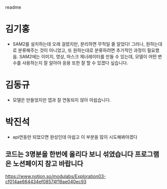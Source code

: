 readme
# 김기홍
  - SAM2를 설치하는데 오래 걸렸지만, 분리하면 무적일 줄 알았다! 그러나, 원하는대로 분류해주는 것이 아니었고, 또 원하는대로 분류하려면 추가적인 과정이 필요했음. SAM2에는 이미지, 영상, 마스크 제너레이터를 만들 수 있는데, 모델이 어떤 변수를 사용하는지 잘 알아야 응용 또한 잘 할 수 있겠다 싶습니다.

# 김동규
  - 모델은 만들었지만 앱과 잘 연동되지 않아 아쉽습니다.

# 박진석
  - api연동만 되었으면 완성인데 아쉽고 이 부분을 많이 시도해봐야겠다

## 코드는 3명분을 한번에 올리다 보니 섞였습니다 프로그램은 노션페이지 참고 바랍니다
  https://www.notion.so/modulabs/Exploration03-cf014ae664434ef08574f19ae040ec93

